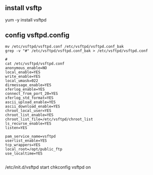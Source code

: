 ## install vsftp

yum -y install vsftpd

## config vsftpd.config

```
mv /etc/vsftpd/vsftpd.conf /etc/vsftpd/vsftpd.conf_bak
grep -v "#" /etc/vsftpd/vsftpd.conf_bak > /etc/vsftpd/vsftpd.conf

#
cat /etc/vsftpd/vsftpd.conf
anonymous_enable=NO
local_enable=YES
write_enable=YES
local_umask=022
dirmessage_enable=YES
xferlog_enable=YES
connect_from_port_20=YES
xferlog_std_format=YES
ascii_upload_enable=YES
ascii_download_enable=YES
chroot_local_user=YES
chroot_list_enable=YES
chroot_list_file=/etc/vsftpd/chroot_list
ls_recurse_enable=YES
listen=YES

pam_service_name=vsftpd
userlist_enable=YES
tcp_wrappers=YES
local_root=/opt/public_ftp
use_localtime=YES
```

##
/etc/init.d/vsftpd start
chkconfig vsftpd on
